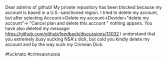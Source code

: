Dear admins of github!
My private repository has been blocked  because my account is based in a U.S.-sanctioned region. I tried to delete my account, but after selecting
Account->Delete my account->Devider+"delete my account"-> "Cancel plan and delete this account " 
nothing appairs. 
You have also deleted my message: https://github.com/github/feedback/discussions/13032
I understand that you extremely busy sucking NSA's dick, but cold you kindly delete my account and by the way suck my Crimean Dick.

#fucknato
#crimeaisrussia
